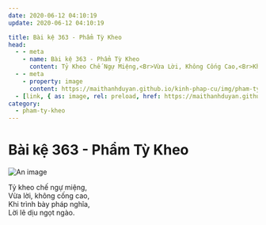 ```yaml
---
date: 2020-06-12 04:10:19
update: 2020-06-12 04:10:19

title: Bài kệ 363 - Phẩm Tỳ Kheo
head:
  - - meta
    - name: Bài kệ 363 - Phẩm Tỳ Kheo
      content: Tỷ Kheo Chế Ngự Miệng,<Br>Vừa Lời, Không Cống Cao,<Br>Khi Trình Bày Pháp Nghĩa,<Br>Lời Lẽ Dịu Ngọt Ngào.<Br>
  - - meta
    - property: image
      content: https://maithanhduyan.github.io/kinh-phap-cu/img/pham-ty-kheo/pham-ty-kheo-363.jpg
  - [link, { as: image, rel: preload, href: https://maithanhduyan.github.io/kinh-phap-cu/img/pham-ty-kheo/pham-ty-kheo-363.jpg }]
category:
  - pham-ty-kheo
---
```


# Bài kệ 363 - Phẩm Tỳ Kheo

![An image](/img/pham-ty-kheo/pham-ty-kheo-363.jpg)

Tỷ kheo chế ngự miệng,<br>Vừa lời, không cống cao,<br>Khi trình bày pháp nghĩa,<br>Lời lẽ dịu ngọt ngào.<br>
